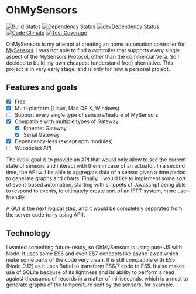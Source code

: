 # OhMySensors
[![Build Status](https://travis-ci.org/marvinroger/OhMySensors.svg)](https://travis-ci.org/marvinroger/OhMySensors) [![Dependency Status](https://david-dm.org/marvinroger/OhMySensors.svg)](https://david-dm.org/marvinroger/OhMySensors) [![devDependency Status](https://david-dm.org/marvinroger/OhMySensors/dev-status.svg)](https://david-dm.org/marvinroger/OhMySensors#info=devDependencies) [![Code Climate](https://codeclimate.com/github/marvinroger/OhMySensors/badges/gpa.svg)](https://codeclimate.com/github/marvinroger/OhMySensors) [![Test Coverage](https://codeclimate.com/github/marvinroger/OhMySensors/badges/coverage.svg)](https://codeclimate.com/github/marvinroger/OhMySensors/coverage)

OhMySensors is my attempt at creating an home automation controller for [MySensors](http://www.mysensors.org/). I was not able to find a controller that supports every single aspect of the MySensors Protocol, other than the commercial Vera. So I decided to build my own cheapest (understand free) alternative. This project is in very early stage, and is only for now a personal project.

## Features and goals

- [x] Free
- [x] Multi-platform (Linux, Mac OS X, Windows)
- [ ] Support every single type of sensors/feature of MySensors
- [x] Compatible with multiple types of Gateway
  - [x] Ethernet Gateway
  - [x] Serial Gateway
- [x] Dependency-less (except npm modules)
- [ ] Websocket API

The initial goal is to provide an API that would only allow to see the current state of sensors and interact with them in case of an actuator. In a second time, the API will be able to aggregate data of a sensor given a time period to generate graphs and charts. Finally, I would like to implement some sort of event-based automation, starting with snippets of Javascript being able to respond to events, to ultimately create sort of an IFTT system, more user-friendly.

A GUI is the next logical step, and it would be completely separated from the server code (only using API).

## Technology

I wanted something future-ready, so OhMySensors is using pure-JS with Node. It uses some ES6 and even ES7 concepts like async-await which make some parts of the code very clean. It is still compatible with ES5 (Node 0.12) as it uses Babel to transform ES6/7 code to ES5.
It also makes use of SQLite because of its lightness and its ability to perform a read against thousands of records in a matter of milliseconds, which is a must to generate graphs of the temperature sent by the sensors, for example.

